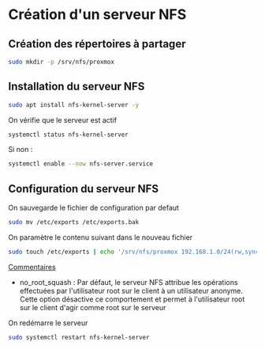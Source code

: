 
# Création d'un serveur NFS

## Création des répertoires à partager

```bash
sudo mkdir -p /srv/nfs/proxmox 
```

## Installation du serveur NFS

```bash
sudo apt install nfs-kernel-server -y
```

On vérifie que le serveur est actif

```bash
systemctl status nfs-kernel-server
```

Si non :

```bash
systemctl enable --now nfs-server.service
```


## Configuration du serveur NFS

On sauvegarde le fichier de configuration par defaut

```bash
sudo mv /etc/exports /etc/exports.bak
```

On paramètre  le contenu suivant dans le nouveau fichier

```bash
sudo touch /etc/exports | echo '/srv/nfs/proxmox 192.168.1.0/24(rw,sync,no_root_squash,no_subtree_check)' | tee -a /etc/exports
```

<u>Commentaires</u>
- no_root_squash : Par défaut, le serveur NFS attribue les opérations effectuées par l'utilisateur root sur le client à un utilisateur anonyme. Cette option désactive ce comportement et permet à l'utilisateur root sur le client d'agir comme root sur le serveur

On redémarre le serveur

```bash
sudo systemctl restart nfs-kernel-server
```